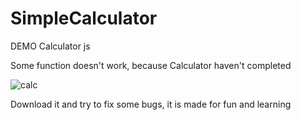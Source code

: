 # SimpleCalculator
DEMO Calculator js

Some function doesn't work, because Calculator haven't completed 

![calc](https://user-images.githubusercontent.com/34587275/109051018-5bcc5d00-76da-11eb-830c-14a8496408bd.gif)


Download it and try to fix some bugs, it is made for fun and learning
